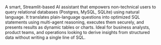 A smart, Streamlit-based AI assistant that empowers non-technical users to query relational databases (Postgres, MySQL, SQLite) using natural language. It translates plain-language questions into optimized SQL statements using multi-agent reasoning, executes them securely, and presents results as dynamic tables or charts. Ideal for business analysts, product teams, and operations looking to derive insights from structured data without writing a single line of SQL.